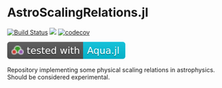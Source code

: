 # AstroScalingRelations.jl

[![Build Status](https://github.com/cgarling/AstroScalingRelations.jl/workflows/CI/badge.svg)](https://github.com/cgarling/AstroScalingRelations.jl/actions)
[![](https://img.shields.io/badge/docs-dev-blue.svg)](https://cgarling.github.io/AstroScalingRelations.jl/dev/)
[![codecov](https://codecov.io/gh/cgarling/AstroScalingRelations.jl/branch/main/graph/badge.svg?token=Z61LUVLCOQ)](https://codecov.io/gh/cgarling/AstroScalingRelations.jl)
<!-- [![](https://img.shields.io/badge/docs-stable-blue.svg)](https://cgarling.github.io/AstroScalingRelations.jl/stable/) -->
[![Aqua QA](https://raw.githubusercontent.com/JuliaTesting/Aqua.jl/master/badge.svg)](https://github.com/JuliaTesting/Aqua.jl)

Repository implementing some physical scaling relations in astrophysics. Should be considered experimental.
